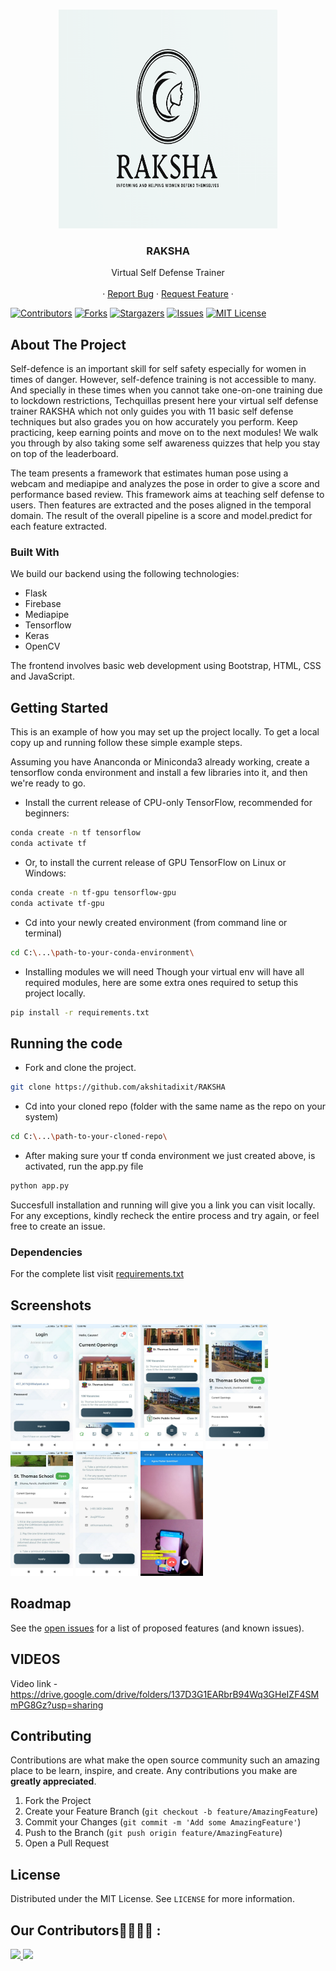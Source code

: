 <!-- PROJECT SHIELDS -->
<!--
*** Using markdown "reference style" links for readability.
*** Reference links are enclosed in brackets [ ] instead of parentheses ( ).
*** See the bottom of this document for the declaration of the reference variables
*** for contributors-url, forks-url, etc. This is an optional, concise syntax you may use.
*** https://www.markdownguide.org/basic-syntax/#reference-style-links
-->


<!-- PROJECT LOGO -->
<br />
<p align="center">
    <img src="static/logo.png" alt="Logo" width="350" height="350">

  <h3 align="center">RAKSHA</h3>

  <p align="center">
    Virtual Self Defense Trainer
    <br />
    <br />
    ·
    <a href="https://github.com/akshitadixit/RAKSHA/issues/new">Report Bug</a>
    ·
    <a href="https://github.com/akshitadixit/RAKSHA/issues/new">Request Feature</a>
    ·
  </p>
</p>


[![Contributors][contributors-shield]][contributors-url]
[![Forks][forks-shield]][forks-url]
[![Stargazers][stars-shield]][stars-url]
[![Issues][issues-shield]][issues-url]
[![MIT License][license-shield]][license-url]
<!-- ABOUT THE PROJECT -->
## About The Project

Self-defence is an important skill for self safety especially for women in times of danger. However, self-defence training is not accessible to many. And specially in these times when you cannot take one-on-one training due to lockdown restrictions, Techquillas present here your virtual self defense trainer RAKSHA which not only guides you with 11 basic self defense techniques but also grades you on how accurately you perform. Keep practicing, keep earning points and move on to the next modules! We walk you through by also taking some self awareness quizzes that help you stay on top of the leaderboard.

The team presents a framework that estimates human pose using a webcam and mediapipe and analyzes the pose in order to give a score and performance based review. This framework aims at teaching self defense to users. Then features are extracted and the poses aligned in the temporal domain. The result of the overall pipeline is a score and model.predict for each feature extracted.


### Built With

We build our backend using the following technologies:
* Flask
* Firebase
* Mediapipe
* Tensorflow
* Keras
* OpenCV

The frontend involves basic web development using Bootstrap, HTML, CSS and JavaScript.


<!-- GETTING STARTED -->
## Getting Started

This is an example of how you may set up the project locally.
To get a local copy up and running follow these simple example steps.


Assuming you have Ananconda or Miniconda3 already working, create a tensorflow conda environment and install a few libraries into it, and then we're ready to go.

* Install the current release of CPU-only TensorFlow, recommended for beginners:

```bash
conda create -n tf tensorflow
conda activate tf
```

* Or, to install the current release of GPU TensorFlow on Linux or Windows:

```bash
conda create -n tf-gpu tensorflow-gpu
conda activate tf-gpu
```

* Cd into your newly created environment (from command line or terminal)
```bash
cd C:\...\path-to-your-conda-environment\
```

* Installing modules we will need 
Though your virtual env will have all required modules, here are some extra ones required to setup this project locally.
```bash
pip install -r requirements.txt
```

## Running the code

* Fork and clone the project.

```bash
git clone https://github.com/akshitadixit/RAKSHA
```
* Cd into your cloned repo (folder with the same name as the repo on your system)
```bash
cd C:\...\path-to-your-cloned-repo\
```
* After making sure your tf conda environment we just created above, is activated, run the app.py file
```bash
python app.py
```

Succesfull installation and running will give you a link you can visit locally. For any exceptions, kindly recheck the entire process and try again, or feel free to create an issue.

### Dependencies
For the complete list visit [requirements.txt](https://github.com/akshitadixit/RAKSHA/blob/master/requirements.txt)


<!-- USAGE EXAMPLES -->
## Screenshots

<img src="https://github.com/Vedantgupta2303/EdMission/blob/master/setup/login-ss.jpeg"  width="100" height="200">  <img src="https://github.com/Vedantgupta2303/EdMission/blob/master/setup/ss1.jpeg"  width="100" height="200">  <img src="https://github.com/Vedantgupta2303/EdMission/blob/master/setup/ss2.jpeg"  width="100" height="200">  <img src="https://github.com/Vedantgupta2303/EdMission/blob/master/setup/ss3.jpeg"  width="100" height="200">  <img src="https://github.com/Vedantgupta2303/EdMission/blob/master/setup/ss4.jpeg"  width="100" height="200">  <img src="https://github.com/Vedantgupta2303/EdMission/blob/master/setup/ss5.jpeg"  width="100" height="200">  <img src="https://github.com/Vedantgupta2303/EdMission/blob/master/setup/vc-ss.jpeg"  width="100" height="200">


<!-- ROADMAP -->
## Roadmap

See the [open issues](https://github.com/akshitadixit/RAKSHA) for a list of proposed features (and known issues).

## VIDEOS
Video link - https://drive.google.com/drive/folders/137D3G1EARbrB94Wq3GHeIZF4SMmPG8Gz?usp=sharing


<!-- CONTRIBUTING -->
## Contributing

Contributions are what make the open source community such an amazing place to be learn, inspire, and create. Any contributions you make are **greatly appreciated**.

1. Fork the Project
2. Create your Feature Branch (`git checkout -b feature/AmazingFeature`)
3. Commit your Changes (`git commit -m 'Add some AmazingFeature'`)
4. Push to the Branch (`git push origin feature/AmazingFeature`)
5. Open a Pull Request



<!-- LICENSE -->
## License

Distributed under the MIT License. See `LICENSE` for more information.



<!-- ACKNOWLEDGEMENTS -->
## Our Contributors👩‍💻👨‍💻 :
<a href="https://github.com/akshitadixit/RAKSHA/graphs/contributors">
  <img src="https://contributors-img.web.app/image?repo=akshitadixit/RAKSHA" />
   <img src="https://contributors-img.web.app/image?repo=ASLManasa/RAKSHA" />
</a>



<!-- MARKDOWN LINKS & IMAGES -->
<!-- https://www.markdownguide.org/basic-syntax/#reference-style-links -->
[contributors-shield]: https://img.shields.io/github/contributors/akshitadixit/RAKSHA.svg?style=plastic
[contributors-url]: https://github.com/akshitadixit/RAKSHA/graphs/contributors
[forks-shield]: https://img.shields.io/github/forks/akshitadixit/RAKSHA.svg?style=plastic
[forks-url]: https://github.com/akshitadixit/RAKSHA/network/members
[stars-shield]: https://img.shields.io/github/stars/akshitadixit/RAKSHA.svg?style=plastic
[stars-url]: https://github.com/akshitadixit/RAKSHA/stargazers
[issues-shield]: https://img.shields.io/github/issues/akshitadixit/RAKSHA.svg?style=plastic
[issues-url]: https://github.com/akshitadixit/RAKSHA/issues
[license-shield]: https://img.shields.io/github/license/akshitadixit/RAKSHA.svg?style=plastic
[license-url]: https://github.com/akshitadixit/RAKSHA/blob/master/LICENSE.txt
